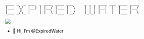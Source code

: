 ```
____ _  _ ___  _ ____ ____ ___     _ _ _ ____ ___ ____ ____ 
|___  \/  |__] | |__/ |___ |  \    | | | |__|  |  |___ |__/ 
|___ _/\_ |    | |  \ |___ |__/    |_|_| |  |  |  |___ |  \ 
```
![](https://komarev.com/ghpvc/?username=ExpiredWater&color=23a09d)
- 👋 Hi, I’m @ExpiredWater

<!---
ExpiredWater/ExpiredWater is a ✨ special ✨ repository because its `README.md` (this file) appears on your GitHub profile.
You can click the Preview link to take a look at your changes.
--->
